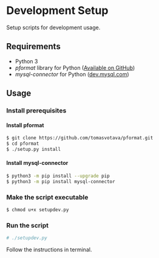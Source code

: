 # Development Setup
Setup scripts for development usage.

## Requirements
- Python 3
- *pformat* library for Python ([Available on GitHub](https://github.com/tomasvotava/pformat))
- *mysql-connector* for Python ([dev.mysql.com](https://dev.mysql.com/downloads/connector/python/))

## Usage
### Install prerequisites
#### Install pformat
```bash
$ git clone https://github.com/tomasvotava/pformat.git
$ cd pformat
$ ./setup.py install
```

#### Install mysql-connector
```bash
$ python3 -m pip install --upgrade pip
$ python3 -m pip install mysql-connector
```
### Make the script executable
```bash
$ chmod u+x setupdev.py
```
### Run the script
```bash
# ./setupdev.py
```

Follow the instructions in terminal.
